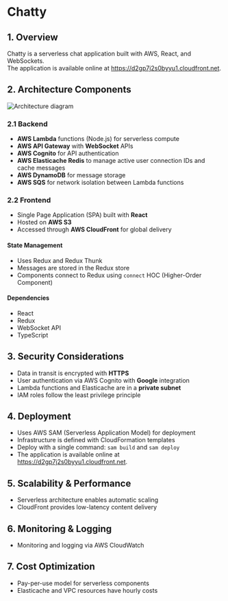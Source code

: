 # Chatty

## 1. Overview

Chatty is a serverless chat application built with AWS, React, and WebSockets.  
The application is available online at https://d2gp7j2s0byyu1.cloudfront.net.

## 2. Architecture Components

![Architecture diagram](https://lucid.app/publicSegments/view/d031250d-0a68-4ff3-8b7d-29bfc376e14c/image.jpeg)

### 2.1 Backend

- **AWS Lambda** functions (Node.js) for serverless compute
- **AWS API Gateway** with **WebSocket** APIs
- **AWS Cognito** for API authentication
- **AWS Elasticache Redis** to manage active user connection IDs and cache messages
- **AWS DynamoDB** for message storage
- **AWS SQS** for network isolation between Lambda functions

### 2.2 Frontend

- Single Page Application (SPA) built with **React**
- Hosted on **AWS S3**
- Accessed through **AWS CloudFront** for global delivery

#### State Management

- Uses Redux and Redux Thunk
- Messages are stored in the Redux store
- Components connect to Redux using `connect` HOC (Higher-Order Component)

#### Dependencies

- React
- Redux
- WebSocket API
- TypeScript

## 3. Security Considerations

- Data in transit is encrypted with **HTTPS**
- User authentication via AWS Cognito with **Google** integration
- Lambda functions and Elasticache are in a **private subnet**
- IAM roles follow the least privilege principle

## 4. Deployment

- Uses AWS SAM (Serverless Application Model) for deployment
- Infrastructure is defined with CloudFormation templates
- Deploy with a single command: `sam build` and `sam deploy`
- The application is available online at https://d2gp7j2s0byyu1.cloudfront.net.

## 5. Scalability & Performance

- Serverless architecture enables automatic scaling
- CloudFront provides low-latency content delivery

## 6. Monitoring & Logging

- Monitoring and logging via AWS CloudWatch

## 7. Cost Optimization

- Pay-per-use model for serverless components
- Elasticache and VPC resources have hourly costs
